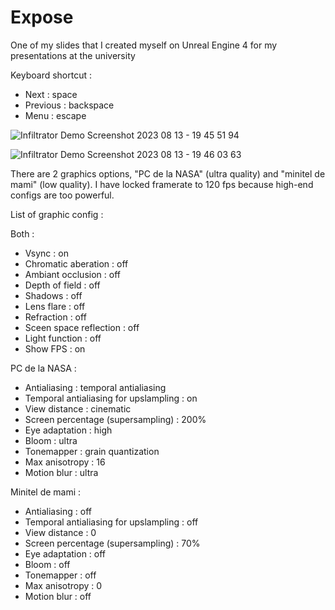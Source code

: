 # Expose
One of my slides that I created myself on Unreal Engine 4 for my presentations at the university

Keyboard shortcut :
- Next : space
- Previous : backspace
- Menu : escape

![Infiltrator Demo Screenshot 2023 08 13 - 19 45 51 94](https://github.com/D3LTA117/Expose/assets/73521232/e2f628f4-94fb-4a3c-b4c7-963086fb898c)


![Infiltrator Demo Screenshot 2023 08 13 - 19 46 03 63](https://github.com/D3LTA117/Expose/assets/73521232/b0f5bffd-0a55-49cd-8257-e53c9a5dee86)

There are 2 graphics options, "PC de la NASA" (ultra quality) and "minitel de mami" (low quality). I have locked framerate to 120 fps because high-end configs are too powerful.

List of graphic config :

Both :
- Vsync : on
- Chromatic aberation : off
- Ambiant occlusion : off
- Depth of field : off
- Shadows : off
- Lens flare : off
- Refraction : off
- Sceen space reflection : off
- Light function : off
- Show FPS : on


PC de la NASA :
- Antialiasing : temporal antialiasing
- Temporal antialiasing for upslampling : on
- View distance : cinematic
- Screen percentage (supersampling) : 200%
- Eye adaptation : high
- Bloom : ultra
- Tonemapper : grain quantization
- Max anisotropy : 16
- Motion blur : ultra


Minitel de mami :
- Antialiasing : off
- Temporal antialiasing for upslampling : off
- View distance : 0
- Screen percentage (supersampling) : 70%
- Eye adaptation : off
- Bloom : off
- Tonemapper : off
- Max anisotropy : 0
- Motion blur : off
